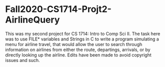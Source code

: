 # Fall2020-CS1714-Projt2-AirlineQuery
This was my second project for CS 1714: Intro to Comp Sci II. The task here was to use FILE* variables and Strings in C to
write a program simulating a menu for airline travel, that would allow the user to search through information on airlines
from either the route, departings, arrivals, or by directly looking up the airline. Edits have been made to avoid copyright
issues and such. 
